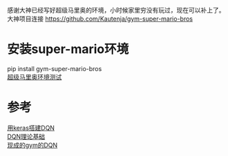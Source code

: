 感谢大神已经写好超级马里奥的环境，小时候家里穷没有玩过，现在可以补上了。
大神项目连接 https://github.com/Kautenja/gym-super-mario-bros 
# 安装super-mario环境
pip install gym-super-mario-bros  
[超级马里奥环境测试](/superMario/00_test.py)

# 参考
[用keras搭建DQN](https://blog.csdn.net/senjie_wang/article/details/82708381)  
[DQN理论基础](https://blog.csdn.net/qq_32690999/article/details/78594220)  
[现成的gym的DQN](https://github.com/keon/deep-q-learning/blob/master/dqn.py)